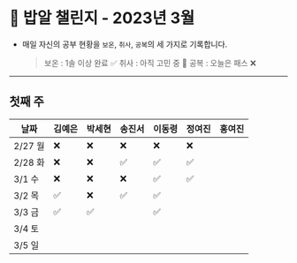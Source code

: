 # 🍚 밥알 챌린지 - 2023년 3월
- 매일 자신의 공부 현황을 `보온`, `취사`, `공복`의 세 가지로 기록합니다.
    
    > 보온 : 1솔 이상 완료 ✅
    취사 : 아직 고민 중 🤔
    공복 : 오늘은 패스 ❌
---

## 첫째 주

**날짜**|김예은|박세현|송진서|이동령|정여진|홍여진
---|---|---|---|---|---|---
2/27 월|❌|❌|❌|❌|❌|
2/28 화|❌|❌|✅|✅|✅|
3/1 수|❌|❌|❌|✅|✅|
3/2 목|✅|❌|✅|✅| |
3/3 금|✅|✅| |✅| |
3/4 토| | | | | |
3/5 일| | | | | |
